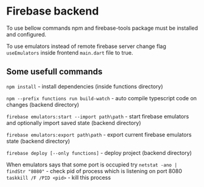 # Firebase backend

To use bellow commands npm and firebase-tools package must be installed and configured.

To use emulators instead of remote firebase server change flag `useEmulators` inside frontend `main.dart` file to true.

## Some usefull commands
`npm install` - install dependencies (inside functions directory)

`npm --prefix functions run build-watch` - auto compile typescript code on changes (backend directory)

`firebase emulators:start --import path\path` - start firebase emulators and optionally import saved state (backend directory)

`firebase emulators:export path\path` - export current firebase emulators state (backend directory)

`firebase deploy [--only functions]` - deploy project (backend directory)

When emulators says that some port is occupied try
`netstat -ano | findStr "8080"` - check pid of process which is listening on port 8080
`taskkill /F /PID <pid>` - kill this process


